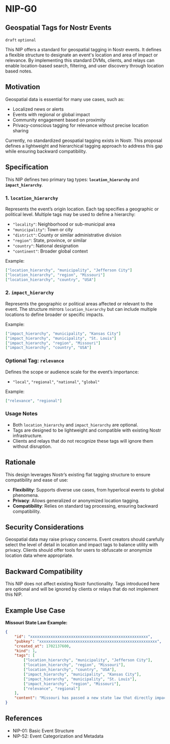 
NIP-G0
======

Geospatial Tags for Nostr Events
--------------------------------

`draft` `optional`

This NIP offers a standard for geospatial tagging in Nostr events. It defines a flexible structure to designate an event's location and area of impact or relevance. By implementing this standard DVMs, clients, and relays can enable location-based search, filtering, and user discovery through location based notes.


## Motivation

Geospatial data is essential for many use cases, such as:
- Localized news or alerts
- Events with regional or global impact
- Community engagement based on proximity
- Privacy-conscious tagging for relevance without precise location sharing

Currently, no standardized geospatial tagging exists in Nostr. This proposal defines a lightweight and hierarchical tagging approach to address this gap while ensuring backward compatibility.


## Specification

This NIP defines two primary tag types: **`location_hierarchy`** and **`impact_hierarchy`**.

### 1. `location_hierarchy`
Represents the event’s origin location. Each tag specifies a geographic or political level. Multiple tags may be used to define a hierarchy:
- `"locality"`: Neighborhood or sub-municipal area
- `"municipality"`: Town or city
- `"district"`: County or similar administrative division
- `"region"`: State, province, or similar
- `"country"`: National designation
- `"continent"`: Broader global context

Example:
```json
["location_hierarchy", "municipality", "Jefferson City"]
["location_hierarchy", "region", "Missouri"]
["location_hierarchy", "country", "USA"]
```

### 2. `impact_hierarchy`
Represents the geographic or political areas affected or relevant to the event. The structure mirrors `location_hierarchy` but can include multiple locations to define broader or specific impacts.

Example:
```json
["impact_hierarchy", "municipality", "Kansas City"]
["impact_hierarchy", "municipality", "St. Louis"]
["impact_hierarchy", "region", "Missouri"]
["impact_hierarchy", "country", "USA"]
```

### Optional Tag: `relevance`
Defines the scope or audience scale for the event’s importance:
- `"local"`, `"regional"`, `"national"`, `"global"`

Example:
```json
["relevance", "regional"]
```

### Usage Notes
- Both `location_hierarchy` and `impact_hierarchy` are optional.
- Tags are designed to be lightweight and compatible with existing Nostr infrastructure.
- Clients and relays that do not recognize these tags will ignore them without disruption.


## Rationale

This design leverages Nostr’s existing flat tagging structure to ensure compatibility and ease of use:
- **Flexibility**: Supports diverse use cases, from hyperlocal events to global phenomena.
- **Privacy**: Allows generalized or anonymized location tagging.
- **Compatibility**: Relies on standard tag processing, ensuring backward compatibility.


## Security Considerations

Geospatial data may raise privacy concerns. Event creators should carefully select the level of detail in location and impact tags to balance utility with privacy. Clients should offer tools for users to obfuscate or anonymize location data where appropriate.


## Backward Compatibility

This NIP does not affect existing Nostr functionality. Tags introduced here are optional and will be ignored by clients or relays that do not implement this NIP.


## Example Use Case

**Missouri State Law Example:**
```json
{
    "id": "xxxxxxxxxxxxxxxxxxxxxxxxxxxxxxxxxxxxxxxxxxxxxxxxxxxx",
    "pubkey": "xxxxxxxxxxxxxxxxxxxxxxxxxxxxxxxxxxxxxxxxxxxxxxxxxxxx",
    "created_at": 1702137600,
    "kind": 1,
    "tags": [
        ["location_hierarchy", "municipality", "Jefferson City"],
        ["location_hierarchy", "region", "Missouri"],
        ["location_hierarchy", "country", "USA"],
        ["impact_hierarchy", "municipality", "Kansas City"],
        ["impact_hierarchy", "municipality", "St. Louis"],
        ["impact_hierarchy", "region", "Missouri"],
        ["relevance", "regional"]
    ],
    "content": "Missouri has passed a new state law that directly impacts municipal regulations in Kansas City and St. Louis. The law, focused on zoning changes for housing developments, applies only to these cities while exempting others in the state."
}
```

## References

- NIP-01: Basic Event Structure
- NIP-52: Event Categorization and Metadata
